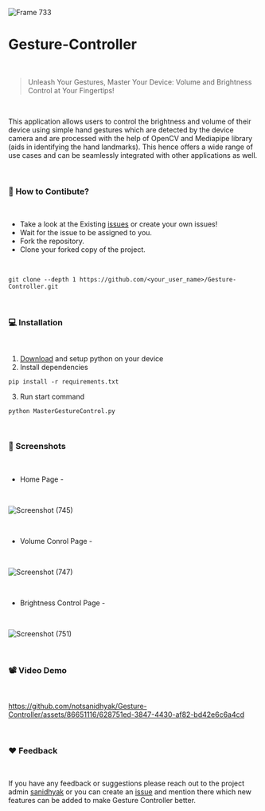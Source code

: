 ![Frame 733](https://github.com/notsanidhyak/Gesture-Controller/assets/86651116/c4b79e6e-332a-4328-adde-30ef7e5c6edb)

 
# Gesture-Controller
<br>

> Unleash Your Gestures, Master Your Device: Volume and Brightness Control at Your Fingertips!
<br>

This application allows users to control the brightness and volume of their device using simple hand gestures which are detected by the device camera and are processed with the help of OpenCV and Mediapipe library (aids in identifying the hand landmarks). This hence offers a wide range of use cases and can be seamlessly integrated with other applications as well.

<br>

### 🤝 How to Contibute?
<br>

- Take a look at the Existing [issues](https://github.com/notsanidhyak/Gesture-Controller/issues) or create your own issues!
- Wait for the issue to be assigned to you.
- Fork the repository.
- Clone your forked copy of the project.
<br>

```
git clone --depth 1 https://github.com/<your_user_name>/Gesture-Controller.git
```

<br>

### 💻 Installation
<br>

1. [Download](https://www.python.org/) and setup python on your device
2. Install dependencies

```
pip install -r requirements.txt
```
3. Run start command

```
python MasterGestureControl.py 
```

<br>

### 📸 Screenshots

<br>

- Home Page -
<br>

![Screenshot (745)](https://github.com/notsanidhyak/Gesture-Controller/assets/86651116/8ac60c59-2cd4-4f99-b40e-981eea2969ef)

<br>

- Volume Conrol Page -
<br>

![Screenshot (747)](https://github.com/notsanidhyak/Gesture-Controller/assets/86651116/4bc4f836-a93e-47d6-bf60-1f63b5ec2e21)

<br>

- Brightness Control Page -
<br>

![Screenshot (751)](https://github.com/notsanidhyak/Gesture-Controller/assets/86651116/ad0dff33-fd7e-435e-b0fb-c9b2991baa75)

<br>

### 📽️ Video Demo
<br>


https://github.com/notsanidhyak/Gesture-Controller/assets/86651116/628751ed-3847-4430-af82-bd42e6c6a4cd


<br>


### ❤️ Feedback
<br>

If you have any feedback or suggestions please reach out to the project admin [sanidhyak](https://github.com/notsanidhyak) or you can create an [issue](https://github.com/notsanidhyak/Gesture-Controller/issues) and mention there which new features can be added to make Gesture Controller better.
